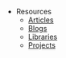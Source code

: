 * Resources
    * [Articles](resources/articles.md)
    * [Blogs](resources/blogs.md)
    * [Libraries](resources/libraries.md)
    * [Projects](resources/projects.md)
